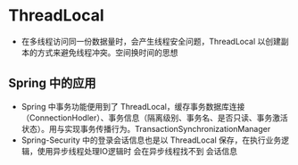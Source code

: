 # ThreadLocal

* 在多线程访问同一份数据量时，会产生线程安全问题，ThreadLocal 以创建副本的方式来避免线程冲突。空间换时间的思想

## Spring 中的应用

* Spring 中事务功能便用到了 ThreadLocal，缓存事务数据库连接（ConnectionHodler）、事务信息（隔离级别、事务名、是否只读、事务激活状态）。用与实现事务传播行为。TransactionSynchronizationManager
* Spring-Security 中的登录会话信息也是以 ThreadLocal 保存，在执行业务逻辑，使用异步线程处理IO逻辑时 会在异步线程找不到 会话信息


## 
